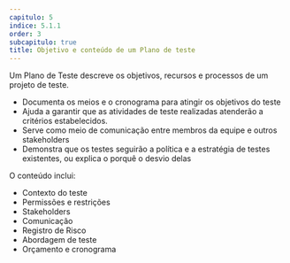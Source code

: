 ```yaml
---
capitulo: 5
indice: 5.1.1
order: 3
subcapitulo: true
title: Objetivo e conteúdo de um Plano de teste
---
```


<p>
    Um Plano de Teste descreve os objetivos, recursos e processos de um projeto de teste. 
</p>

<ul>
    <li>Documenta os meios e o cronograma para atingir os objetivos do teste</li>
    <li>Ajuda a garantir que as atividades de teste realizadas atenderão a critérios estabelecidos.</li>
    <li>Serve como meio de comunicação entre membros da equipe e outros stakeholders</li>
    <li>Demonstra que os testes seguirão a política e a estratégia de testes existentes, ou explica o porquê o desvio delas</li>
</ul>

<p> O conteúdo inclui: </p>

<ul>
    <li>Contexto do teste</li>
    <li>Permissões e restrições</li>
    <li>Stakeholders</li>
    <li>Comunicação</li>
    <li>Registro de Risco</li>
    <li>Abordagem de teste</li>
    <li>Orçamento e cronograma</li>
</ul>
